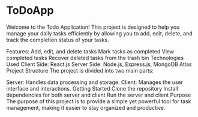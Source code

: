 # ToDoApp

Welcome to the Todo Application! This project is designed to help you manage your daily tasks efficiently by allowing you to add, edit, delete, and track the completion status of your tasks.

Features:
Add, edit, and delete tasks
Mark tasks as completed
View completed tasks
Recover deleted tasks from the trash bin
Technologies Used
Client Side: React.js
Server Side: Node.js, Express.js, MongoDB Atlas
Project Structure
The project is divided into two main parts:

Server: Handles data processing and storage.
Client: Manages the user interface and interactions.
Getting Started
Clone the repository
Install dependencies for both server and client
Run the server and client
Purpose
The purpose of this project is to provide a simple yet powerful tool for task management, making it easier to stay organized and productive.
